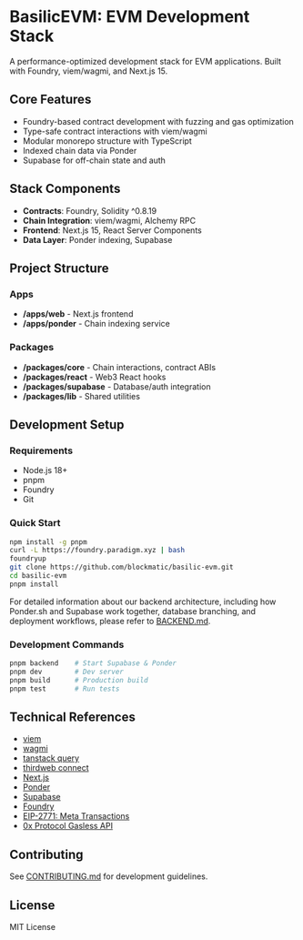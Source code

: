 # BasilicEVM: EVM Development Stack

A performance-optimized development stack for EVM applications. Built with Foundry, viem/wagmi, and Next.js 15.

## Core Features

- Foundry-based contract development with fuzzing and gas optimization
- Type-safe contract interactions with viem/wagmi
- Modular monorepo structure with TypeScript
- Indexed chain data via Ponder
- Supabase for off-chain state and auth

## Stack Components

- __Contracts__: Foundry, Solidity ^0.8.19
- __Chain Integration__: viem/wagmi, Alchemy RPC
- __Frontend__: Next.js 15, React Server Components
- __Data Layer__: Ponder indexing, Supabase

## Project Structure

### Apps
- __/apps/web__ - Next.js frontend
- __/apps/ponder__ - Chain indexing service

### Packages
- __/packages/core__ - Chain interactions, contract ABIs
- __/packages/react__ - Web3 React hooks
- __/packages/supabase__ - Database/auth integration
- __/packages/lib__ - Shared utilities

## Development Setup

### Requirements
- Node.js 18+
- pnpm
- Foundry
- Git

### Quick Start

```bash
npm install -g pnpm
curl -L https://foundry.paradigm.xyz | bash
foundryup
git clone https://github.com/blockmatic/basilic-evm.git
cd basilic-evm
pnpm install
```

For detailed information about our backend architecture, including how Ponder.sh and Supabase work together, database branching, and deployment workflows, please refer to [BACKEND.md](./BACKEND.md).

### Development Commands

```bash
pnpm backend    # Start Supabase & Ponder 
pnpm dev        # Dev server
pnpm build      # Production build
pnpm test       # Run tests
```

## Technical References

- [viem](https://viem.sh)
- [wagmi](https://wagmi.sh)
- [tanstack query](https://tanstack.com/query)
- [thirdweb connect](https://thirdweb.com/connect)
- [Next.js](https://nextjs.org/docs)
- [Ponder](https://ponder.sh/docs)
- [Supabase](https://supabase.com/docs)
- [Foundry](https://book.getfoundry.sh)
- [EIP-2771: Meta Transactions](https://eips.ethereum.org/EIPS/eip-2771)
- [0x Protocol Gasless API](https://0x.org/docs/gasless-api/introduction)

## Contributing

See [CONTRIBUTING.md](./CONTRIBUTING.md) for development guidelines.

## License

MIT License

